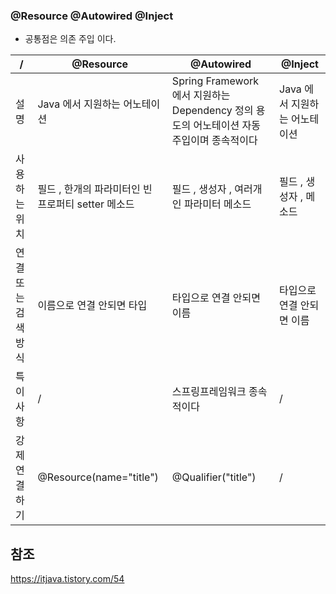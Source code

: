 ### @Resource @Autowired @Inject
- 공통점은 의존 주입 이다.

/ |@Resource |@Autowired | @Inject
--------- |--------- |--------- | ---------
설명 |Java 에서 지원하는 어노테이션 |Spring Framework 에서 지원하는 Dependency 정의 용도의 어노테이션 자동주입이며 종속적이다 | Java 에서 지원하는 어노테이션
사용하는 위치 |필드 , 한개의 파라미터인 빈 프로퍼티 setter 메소드 |필드 , 생성자 , 여러개인 파라미터 메소드  | 필드 , 생성자 , 메소드
연결 또는 검색 방식   |이름으로 연결 안되면 타입|타입으로 연결 안되면 이름  | 타입으로 연결 안되면 이름
특이사항 |/ |스프링프레임워크 종속적이다 | /
강제 연결 하기 |@Resource(name="title") |@Qualifier("title") | /


## 참조
https://itjava.tistory.com/54